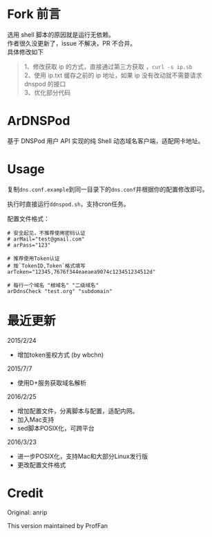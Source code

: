 # Fork 前言

选用 shell 脚本的原因就是运行无依赖。  
作者很久没更新了，issue 不解决，PR 不合并。  
具体修改如下 
> 1、修改获取 ip 的方式，直接通过第三方获取 ，`curl -s ip.sb `  
> 2、使用 ip.txt 缓存之前的 ip 地址，如果 ip 没有改动就不需要请求 dnspod 的接口  
> 3、优化部分代码  



# ArDNSPod

基于 DNSPod 用户 API 实现的纯 Shell 动态域名客户端，适配网卡地址。

# Usage

复制`dns.conf.example`到同一目录下的`dns.conf`并根据你的配置修改即可。

执行时直接运行`ddnspod.sh`，支持cron任务。

配置文件格式：
```
# 安全起见，不推荐使用密码认证
# arMail="test@gmail.com"
# arPass="123"

# 推荐使用Token认证
# 按`TokenID,Token`格式填写
arToken="12345,7676f344eaeaea9074c123451234512d"

# 每行一个域名 "根域名" "二级域名"
arDdnsCheck "test.org" "subdomain"
```

# 最近更新

2015/2/24
- 增加token鉴权方式 (by wbchn)

2015/7/7
- 使用D+服务获取域名解析

2016/2/25
- 增加配置文件，分离脚本与配置，适配内网。
- 加入Mac支持
- sed脚本POSIX化，可跨平台

2016/3/23
- 进一步POSIX化，支持Mac和大部分Linux发行版
- 更改配置文件格式

# Credit

Original: anrip

This version maintained by ProfFan
